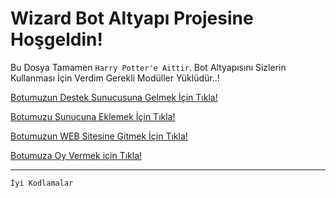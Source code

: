 Wizard Bot Altyapı Projesine Hoşgeldin!
=================
 Bu Dosya Tamamen `Harry Potter'e Aittir`. Bot Altyapısını Sizlerin Kullanması İçin Verdim Gerekli Modüller Yüklüdür..!

[Botumuzun Destek Sunucusuna Gelmek İçin Tıkla!](https://discord.gg/yKg2xsM)

[Botumuzu Sunucuna Eklemek İçin Tıkla!](https://goo.gl/XtNj6f)

[Botumuzun WEB Sitesine Gitmek İçin Tıkla!](https://wizard-bot-resmi.glitch.me/)

[Botumuza Oy Vermek için Tıkla!](https://discordbots.org/bot/530026473143271424)

-------------------

`İyi Kodlamalar`

